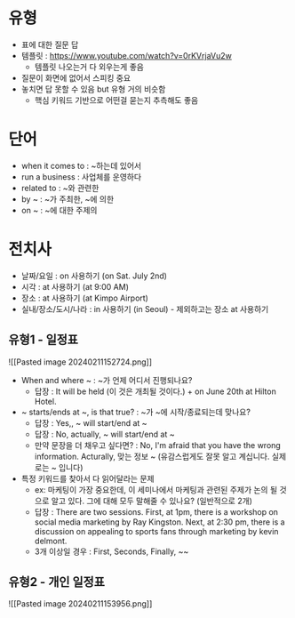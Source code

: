# 유형

- 표에 대한 질문 답
- 템플릿 : https://www.youtube.com/watch?v=0rKVrjaVu2w
	- 템플릿 나오는거 다 외우는게 좋음
- 질문이 화면에 없어서 스피킹 중요
- 놓치면 답 못할 수 있음 but 유형 거의 비슷함
	- 핵심 키워드 기반으로 어떤걸 묻는지 추측해도 좋음

# 단어

- when it comes to : ~하는데 있어서
- run a business : 사업체를 운영하다
- related to : ~와 관련한
- by ~ : ~가 주최한, ~에 의한
- on ~ : ~에 대한 주제의

# 전치사

- 날짜/요일 : on 사용하기 (on Sat. July 2nd)
- 시각 : at 사용하기 (at 9:00 AM)
- 장소 : at 사용하기 (at Kimpo Airport)
- 실내/장소/도시/나라 : in 사용하기 (in Seoul) - 제외하고는 장소 at 사용하기

## 유형1 - 일정표

![[Pasted image 20240211152724.png]]

- When and where ~ : ~가 언제 어디서 진행되나요?
	- 답장 : It will be held (이 것은 개최될 것이다.) + on June 20th at Hilton Hotel.
- ~ starts/ends at ~, is that true? : ~가 ~에 시작/종료되는데 맞나요?
	- 답장 : Yes,, ~ will start/end at ~
	- 답장 : No, actually, ~ will start/end at ~
	- 만약 문장을 더 채우고 싶다면? : No, I'm afraid that you have the wrong information. Acturally, 맞는 정보 ~ (유감스럽게도 잘못 알고 계십니다. 실제로는 ~ 입니다)
- 특정 키워드를 찾아서 다 읽어달라는 문제
	- ex: 마케팅이 가장 중요한데, 이 세미나에서 마케팅과 관련된 주제가 논의 될 것으로 알고 있다. 그에 대해 모두 말해줄 수 있나요? (일반적으로 2개)
	- 답장 : There are two sessions. First, at 1pm, there is a workshop on  social media marketing by Ray Kingston. Next, at 2:30 pm, there is a discussion on appealing to sports fans through marketing by kevin delmont.
	- 3개 이상일 경우 : First, Seconds, Finally, ~~

## 유형2 - 개인 일정표

![[Pasted image 20240211153956.png]]